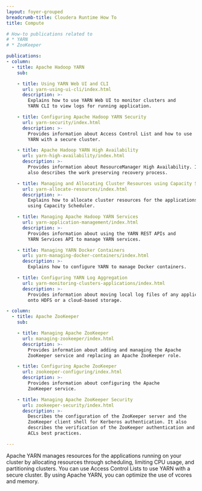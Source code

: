 ```yaml
---
layout: foyer-grouped
breadcrumb-title: Cloudera Runtime How To
title: Compute

# How-to publications related to
# * YARN
# * ZooKeeper

publications:
- column:
  - title: Apache Hadoop YARN
    sub:

    - title: Using YARN Web UI and CLI
      url: yarn-using-ui-cli/index.html
      description: >-
        Explains how to use YARN Web UI to monitor clusters and
        YARN CLI to view logs for running application.

    - title: Configuring Apache Hadoop YARN Security
      url: yarn-security/index.html
      description: >-
        Provides information about Access Control List and how to use
        YARN with a secure cluster.

    - title: Apache Hadoop YARN High Availability
      url: yarn-high-availability/index.html
      description: >-
        Provides information about ResourceManager High Availability. It
        also describes the work preserving recovery process.

    - title: Managing and Allocating Cluster Resources using Capacity Scheduler
      url: yarn-allocate-resources/index.html
      description: >-
        Explains how to allocate cluster resources for the applications
        using Capacity Scheduler.

    - title: Managing Apache Hadoop YARN Services
      url: yarn-application-management/index.html
      description: >-
        Provides information about using the YARN REST APIs and
        YARN Services API to manage YARN services.

    - title: Managing YARN Docker Containers
      url: yarn-managing-docker-containers/index.html
      description: >-
        Explains how to configure YARN to manage Docker containers.

    - title: Configuring YARN Log Aggregation
      url: yarn-monitoring-clusters-applications/index.html
      description: >-
        Provides information about moving local log files of any application
        onto HDFS or a cloud-based storage.

- column:
  - title: Apache ZooKeeper
    sub:

    - title: Managing Apache ZooKeeper
      url: managing-zookeeper/index.html
      description: >-
        Provides information about adding and managing the Apache
        ZooKeeper service and replacing an Apache ZooKeeper role.

    - title: Configuring Apache ZooKeeper
      url: zookeeper-configuring/index.html
      description: >-
        Provides information about configuring the Apache
        ZooKeeper service.

    - title: Managing Apache ZooKeeper Security
      url: zookeeper-security/index.html
      description: >-
        Describes the configuration of the ZooKeeper server and the
        ZooKeeper client shell for Kerberos authentication. It also
        describes the verification of the ZooKeeper authentication and
        ACLs best practices.

---
```


Apache YARN manages resources for the applications running on your
cluster by allocating resources through scheduling,  limiting CPU usage,
and partitioning clusters. You can use Access Control Lists to use YARN
with a secure cluster. By using Apache YARN, you can optimize the use of
vcores and memory.
